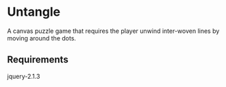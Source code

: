 # Untangle
A canvas puzzle game that requires the player unwind inter-woven lines by
moving around the dots.

## Requirements
jquery-2.1.3